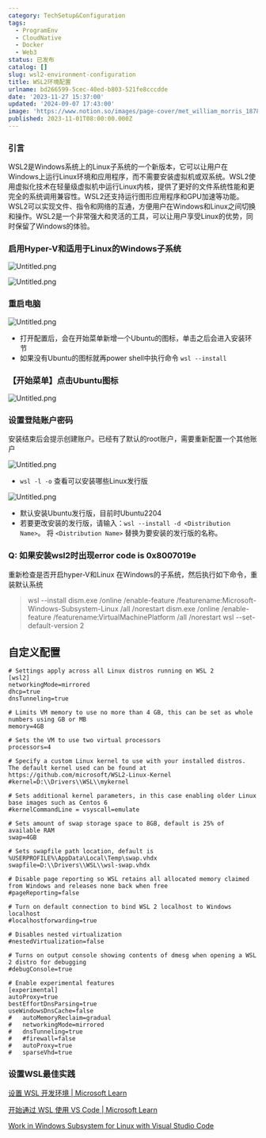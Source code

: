 ```yaml
---
category: TechSetup&Configuration
tags:
  - ProgramEnv
  - CloudNative
  - Docker
  - Web3
status: 已发布
catalog: []
slug: wsl2-environment-configuration
title: WSL2环境配置
urlname: bd266599-5cec-40ed-b803-521fe8cccdde
date: '2023-11-27 15:37:00'
updated: '2024-09-07 17:43:00'
image: 'https://www.notion.so/images/page-cover/met_william_morris_1878.jpg'
published: 2023-11-01T08:00:00.000Z
---
```


### 引言


WSL2是Windows系统上的Linux子系统的一个新版本，它可以让用户在Windows上运行Linux环境和应用程序，而不需要安装虚拟机或双系统。WSL2使用虚拟化技术在轻量级虚拟机中运行Linux内核，提供了更好的文件系统性能和更完全的系统调用兼容性。WSL2还支持运行图形应用程序和GPU加速等功能。WSL2可以实现文件、指令和网络的互通，方便用户在Windows和Linux之间切换和操作。WSL2是一个非常强大和灵活的工具，可以让用户享受Linux的优势，同时保留了Windows的体验。


### 启用Hyper-V和适用于Linux的Windows子系统


![Untitled.png](https://prod-files-secure.s3.us-west-2.amazonaws.com/5d24fe63-e567-4804-86f9-9fdc62e13082/62efe4d1-37d6-4606-a7b8-34dcd63ff38a/Untitled.png?X-Amz-Algorithm=AWS4-HMAC-SHA256&X-Amz-Content-Sha256=UNSIGNED-PAYLOAD&X-Amz-Credential=ASIAZI2LB466XM6DN5JE%2F20250403%2Fus-west-2%2Fs3%2Faws4_request&X-Amz-Date=20250403T213445Z&X-Amz-Expires=3600&X-Amz-Security-Token=IQoJb3JpZ2luX2VjEI3%2F%2F%2F%2F%2F%2F%2F%2F%2F%2FwEaCXVzLXdlc3QtMiJHMEUCIQCBavszHM5IIm2TVdiOI9TzH1%2FBoiRo46FTmTjPQPadGgIgZAjRJgne%2Bjr3IdX7IsMDoWHieaD9jqxNbvd99JEeUi4qiAQI9v%2F%2F%2F%2F%2F%2F%2F%2F%2F%2FARAAGgw2Mzc0MjMxODM4MDUiDG4qIHB9bcWfZkBa5CrcAz7OCJixqLWlMxWgY0VZr9j8cd%2Feuf5eGkjOSCofcMHRufrJn63x9HGcN4i5PR5ANCog3WCh0vOcQo%2BrEO53r31arPssMQM5YsULNUhCifFWIr7mfEkcFVaC4mvTtG7%2BqsGAGp2pZcITZ70JwODpT8wRYVFbiVhv9Q9dhHuCMJwT4XayDZAldKyYOcFXgljxThiIvahY8G7GQ%2FhLXyL8giSpYM6k3KJgmlWBir8sm6mEYOQfNGSIkw6xeRuXO%2Fa6%2FpHczn%2BoaixEQOzof5nmNIdkbaQPuCX4qWAa1ldHNySxnRTjXiJRPojFM5aTFv0q3eRL6ElnJcODL4F3rgDxEODktA9b6jIMQeAh2bCWYbyUtJj3qGOOBit%2FkVpPMwZvCivpmR1PUGUqzVrb4oGtT0QyaA1jFoNTTr3OUprO2ghb4sovSjKnG9GHedgxWLyWNJu5ARqm5rPz8aeYV0sdhmVrFgKWoCV%2FgEtpmcD77CamXgmZUUUd04W1QxyEMUA71qrO6zCeip5%2FgN6nAIWM2TiSYA9Fzw9uFtw5uewq24anacI9S6MHfg4eDtLIDxl%2BGr%2F1uQPK1MolkOIQ9wNmML5CSdDP7kRMKZ1QYxEBUGb%2FezK%2Fpxsjr93uasjuMPHxu78GOqUBh6o7%2FItoj0lBCrRUlX9p5%2Bej3p1ygE2MjcaYHYJ8NzHZh9lvESXKRmtUDhOdf2dhvrxF2isunEbGSNXB7btdMzhDbr4qY00yPSlTiWJMtyfpzLh7XQmfcKDfWiLEUgdiKZdsIqu%2FW%2BgWVkN608RQ%2BOvMD4kd3BGClK8ZN9wDQByx82Nm8atzgnhN9Z8ivgNu3zW6ViFhDcL9AwlnH%2FTyWyBE7K5m&X-Amz-Signature=8bade782f719da81efbbfc32f4a546af3b5741dfcc71655189dacb22815d7f58&X-Amz-SignedHeaders=host&x-id=GetObject)


![Untitled.png](https://prod-files-secure.s3.us-west-2.amazonaws.com/5d24fe63-e567-4804-86f9-9fdc62e13082/74866fe6-9ce5-4055-94c5-4900f6f5ff8b/Untitled.png?X-Amz-Algorithm=AWS4-HMAC-SHA256&X-Amz-Content-Sha256=UNSIGNED-PAYLOAD&X-Amz-Credential=ASIAZI2LB466XM6DN5JE%2F20250403%2Fus-west-2%2Fs3%2Faws4_request&X-Amz-Date=20250403T213445Z&X-Amz-Expires=3600&X-Amz-Security-Token=IQoJb3JpZ2luX2VjEI3%2F%2F%2F%2F%2F%2F%2F%2F%2F%2FwEaCXVzLXdlc3QtMiJHMEUCIQCBavszHM5IIm2TVdiOI9TzH1%2FBoiRo46FTmTjPQPadGgIgZAjRJgne%2Bjr3IdX7IsMDoWHieaD9jqxNbvd99JEeUi4qiAQI9v%2F%2F%2F%2F%2F%2F%2F%2F%2F%2FARAAGgw2Mzc0MjMxODM4MDUiDG4qIHB9bcWfZkBa5CrcAz7OCJixqLWlMxWgY0VZr9j8cd%2Feuf5eGkjOSCofcMHRufrJn63x9HGcN4i5PR5ANCog3WCh0vOcQo%2BrEO53r31arPssMQM5YsULNUhCifFWIr7mfEkcFVaC4mvTtG7%2BqsGAGp2pZcITZ70JwODpT8wRYVFbiVhv9Q9dhHuCMJwT4XayDZAldKyYOcFXgljxThiIvahY8G7GQ%2FhLXyL8giSpYM6k3KJgmlWBir8sm6mEYOQfNGSIkw6xeRuXO%2Fa6%2FpHczn%2BoaixEQOzof5nmNIdkbaQPuCX4qWAa1ldHNySxnRTjXiJRPojFM5aTFv0q3eRL6ElnJcODL4F3rgDxEODktA9b6jIMQeAh2bCWYbyUtJj3qGOOBit%2FkVpPMwZvCivpmR1PUGUqzVrb4oGtT0QyaA1jFoNTTr3OUprO2ghb4sovSjKnG9GHedgxWLyWNJu5ARqm5rPz8aeYV0sdhmVrFgKWoCV%2FgEtpmcD77CamXgmZUUUd04W1QxyEMUA71qrO6zCeip5%2FgN6nAIWM2TiSYA9Fzw9uFtw5uewq24anacI9S6MHfg4eDtLIDxl%2BGr%2F1uQPK1MolkOIQ9wNmML5CSdDP7kRMKZ1QYxEBUGb%2FezK%2Fpxsjr93uasjuMPHxu78GOqUBh6o7%2FItoj0lBCrRUlX9p5%2Bej3p1ygE2MjcaYHYJ8NzHZh9lvESXKRmtUDhOdf2dhvrxF2isunEbGSNXB7btdMzhDbr4qY00yPSlTiWJMtyfpzLh7XQmfcKDfWiLEUgdiKZdsIqu%2FW%2BgWVkN608RQ%2BOvMD4kd3BGClK8ZN9wDQByx82Nm8atzgnhN9Z8ivgNu3zW6ViFhDcL9AwlnH%2FTyWyBE7K5m&X-Amz-Signature=31b176a96100ba532c868934081e26bdf632f30505f5256bc58ec3ab17548e1b&X-Amz-SignedHeaders=host&x-id=GetObject)


### 重启电脑


![Untitled.png](https://prod-files-secure.s3.us-west-2.amazonaws.com/5d24fe63-e567-4804-86f9-9fdc62e13082/ed8ca255-2fda-4c1b-9b1a-f1896300e8e7/Untitled.png?X-Amz-Algorithm=AWS4-HMAC-SHA256&X-Amz-Content-Sha256=UNSIGNED-PAYLOAD&X-Amz-Credential=ASIAZI2LB466XM6DN5JE%2F20250403%2Fus-west-2%2Fs3%2Faws4_request&X-Amz-Date=20250403T213445Z&X-Amz-Expires=3600&X-Amz-Security-Token=IQoJb3JpZ2luX2VjEI3%2F%2F%2F%2F%2F%2F%2F%2F%2F%2FwEaCXVzLXdlc3QtMiJHMEUCIQCBavszHM5IIm2TVdiOI9TzH1%2FBoiRo46FTmTjPQPadGgIgZAjRJgne%2Bjr3IdX7IsMDoWHieaD9jqxNbvd99JEeUi4qiAQI9v%2F%2F%2F%2F%2F%2F%2F%2F%2F%2FARAAGgw2Mzc0MjMxODM4MDUiDG4qIHB9bcWfZkBa5CrcAz7OCJixqLWlMxWgY0VZr9j8cd%2Feuf5eGkjOSCofcMHRufrJn63x9HGcN4i5PR5ANCog3WCh0vOcQo%2BrEO53r31arPssMQM5YsULNUhCifFWIr7mfEkcFVaC4mvTtG7%2BqsGAGp2pZcITZ70JwODpT8wRYVFbiVhv9Q9dhHuCMJwT4XayDZAldKyYOcFXgljxThiIvahY8G7GQ%2FhLXyL8giSpYM6k3KJgmlWBir8sm6mEYOQfNGSIkw6xeRuXO%2Fa6%2FpHczn%2BoaixEQOzof5nmNIdkbaQPuCX4qWAa1ldHNySxnRTjXiJRPojFM5aTFv0q3eRL6ElnJcODL4F3rgDxEODktA9b6jIMQeAh2bCWYbyUtJj3qGOOBit%2FkVpPMwZvCivpmR1PUGUqzVrb4oGtT0QyaA1jFoNTTr3OUprO2ghb4sovSjKnG9GHedgxWLyWNJu5ARqm5rPz8aeYV0sdhmVrFgKWoCV%2FgEtpmcD77CamXgmZUUUd04W1QxyEMUA71qrO6zCeip5%2FgN6nAIWM2TiSYA9Fzw9uFtw5uewq24anacI9S6MHfg4eDtLIDxl%2BGr%2F1uQPK1MolkOIQ9wNmML5CSdDP7kRMKZ1QYxEBUGb%2FezK%2Fpxsjr93uasjuMPHxu78GOqUBh6o7%2FItoj0lBCrRUlX9p5%2Bej3p1ygE2MjcaYHYJ8NzHZh9lvESXKRmtUDhOdf2dhvrxF2isunEbGSNXB7btdMzhDbr4qY00yPSlTiWJMtyfpzLh7XQmfcKDfWiLEUgdiKZdsIqu%2FW%2BgWVkN608RQ%2BOvMD4kd3BGClK8ZN9wDQByx82Nm8atzgnhN9Z8ivgNu3zW6ViFhDcL9AwlnH%2FTyWyBE7K5m&X-Amz-Signature=0e37734f68cb443b31552ea97a092fba3ba9631a83589cfd44f5f3c79a026418&X-Amz-SignedHeaders=host&x-id=GetObject)

- 打开配置后，会在开始菜单新增一个Ubuntu的图标，单击之后会进入安装环节
- 如果没有Ubuntu的图标就再power shell中执行命令 `wsl --install`

### 【开始菜单】点击Ubuntu图标


![Untitled.png](https://prod-files-secure.s3.us-west-2.amazonaws.com/5d24fe63-e567-4804-86f9-9fdc62e13082/d7415a12-f453-43fe-a604-a208d85638a3/Untitled.png?X-Amz-Algorithm=AWS4-HMAC-SHA256&X-Amz-Content-Sha256=UNSIGNED-PAYLOAD&X-Amz-Credential=ASIAZI2LB466XM6DN5JE%2F20250403%2Fus-west-2%2Fs3%2Faws4_request&X-Amz-Date=20250403T213445Z&X-Amz-Expires=3600&X-Amz-Security-Token=IQoJb3JpZ2luX2VjEI3%2F%2F%2F%2F%2F%2F%2F%2F%2F%2FwEaCXVzLXdlc3QtMiJHMEUCIQCBavszHM5IIm2TVdiOI9TzH1%2FBoiRo46FTmTjPQPadGgIgZAjRJgne%2Bjr3IdX7IsMDoWHieaD9jqxNbvd99JEeUi4qiAQI9v%2F%2F%2F%2F%2F%2F%2F%2F%2F%2FARAAGgw2Mzc0MjMxODM4MDUiDG4qIHB9bcWfZkBa5CrcAz7OCJixqLWlMxWgY0VZr9j8cd%2Feuf5eGkjOSCofcMHRufrJn63x9HGcN4i5PR5ANCog3WCh0vOcQo%2BrEO53r31arPssMQM5YsULNUhCifFWIr7mfEkcFVaC4mvTtG7%2BqsGAGp2pZcITZ70JwODpT8wRYVFbiVhv9Q9dhHuCMJwT4XayDZAldKyYOcFXgljxThiIvahY8G7GQ%2FhLXyL8giSpYM6k3KJgmlWBir8sm6mEYOQfNGSIkw6xeRuXO%2Fa6%2FpHczn%2BoaixEQOzof5nmNIdkbaQPuCX4qWAa1ldHNySxnRTjXiJRPojFM5aTFv0q3eRL6ElnJcODL4F3rgDxEODktA9b6jIMQeAh2bCWYbyUtJj3qGOOBit%2FkVpPMwZvCivpmR1PUGUqzVrb4oGtT0QyaA1jFoNTTr3OUprO2ghb4sovSjKnG9GHedgxWLyWNJu5ARqm5rPz8aeYV0sdhmVrFgKWoCV%2FgEtpmcD77CamXgmZUUUd04W1QxyEMUA71qrO6zCeip5%2FgN6nAIWM2TiSYA9Fzw9uFtw5uewq24anacI9S6MHfg4eDtLIDxl%2BGr%2F1uQPK1MolkOIQ9wNmML5CSdDP7kRMKZ1QYxEBUGb%2FezK%2Fpxsjr93uasjuMPHxu78GOqUBh6o7%2FItoj0lBCrRUlX9p5%2Bej3p1ygE2MjcaYHYJ8NzHZh9lvESXKRmtUDhOdf2dhvrxF2isunEbGSNXB7btdMzhDbr4qY00yPSlTiWJMtyfpzLh7XQmfcKDfWiLEUgdiKZdsIqu%2FW%2BgWVkN608RQ%2BOvMD4kd3BGClK8ZN9wDQByx82Nm8atzgnhN9Z8ivgNu3zW6ViFhDcL9AwlnH%2FTyWyBE7K5m&X-Amz-Signature=e327f556438955cf5c9aeead5ba3fcb6e74b45ef49b722ff2b3672217a2dc70b&X-Amz-SignedHeaders=host&x-id=GetObject)


### 设置登陆账户密码


安装结束后会提示创建账户。已经有了默认的root账户，需要重新配置一个其他账户


![Untitled.png](https://prod-files-secure.s3.us-west-2.amazonaws.com/5d24fe63-e567-4804-86f9-9fdc62e13082/bb38a6ce-031e-4122-9787-de509d2240bf/Untitled.png?X-Amz-Algorithm=AWS4-HMAC-SHA256&X-Amz-Content-Sha256=UNSIGNED-PAYLOAD&X-Amz-Credential=ASIAZI2LB466XM6DN5JE%2F20250403%2Fus-west-2%2Fs3%2Faws4_request&X-Amz-Date=20250403T213445Z&X-Amz-Expires=3600&X-Amz-Security-Token=IQoJb3JpZ2luX2VjEI3%2F%2F%2F%2F%2F%2F%2F%2F%2F%2FwEaCXVzLXdlc3QtMiJHMEUCIQCBavszHM5IIm2TVdiOI9TzH1%2FBoiRo46FTmTjPQPadGgIgZAjRJgne%2Bjr3IdX7IsMDoWHieaD9jqxNbvd99JEeUi4qiAQI9v%2F%2F%2F%2F%2F%2F%2F%2F%2F%2FARAAGgw2Mzc0MjMxODM4MDUiDG4qIHB9bcWfZkBa5CrcAz7OCJixqLWlMxWgY0VZr9j8cd%2Feuf5eGkjOSCofcMHRufrJn63x9HGcN4i5PR5ANCog3WCh0vOcQo%2BrEO53r31arPssMQM5YsULNUhCifFWIr7mfEkcFVaC4mvTtG7%2BqsGAGp2pZcITZ70JwODpT8wRYVFbiVhv9Q9dhHuCMJwT4XayDZAldKyYOcFXgljxThiIvahY8G7GQ%2FhLXyL8giSpYM6k3KJgmlWBir8sm6mEYOQfNGSIkw6xeRuXO%2Fa6%2FpHczn%2BoaixEQOzof5nmNIdkbaQPuCX4qWAa1ldHNySxnRTjXiJRPojFM5aTFv0q3eRL6ElnJcODL4F3rgDxEODktA9b6jIMQeAh2bCWYbyUtJj3qGOOBit%2FkVpPMwZvCivpmR1PUGUqzVrb4oGtT0QyaA1jFoNTTr3OUprO2ghb4sovSjKnG9GHedgxWLyWNJu5ARqm5rPz8aeYV0sdhmVrFgKWoCV%2FgEtpmcD77CamXgmZUUUd04W1QxyEMUA71qrO6zCeip5%2FgN6nAIWM2TiSYA9Fzw9uFtw5uewq24anacI9S6MHfg4eDtLIDxl%2BGr%2F1uQPK1MolkOIQ9wNmML5CSdDP7kRMKZ1QYxEBUGb%2FezK%2Fpxsjr93uasjuMPHxu78GOqUBh6o7%2FItoj0lBCrRUlX9p5%2Bej3p1ygE2MjcaYHYJ8NzHZh9lvESXKRmtUDhOdf2dhvrxF2isunEbGSNXB7btdMzhDbr4qY00yPSlTiWJMtyfpzLh7XQmfcKDfWiLEUgdiKZdsIqu%2FW%2BgWVkN608RQ%2BOvMD4kd3BGClK8ZN9wDQByx82Nm8atzgnhN9Z8ivgNu3zW6ViFhDcL9AwlnH%2FTyWyBE7K5m&X-Amz-Signature=da6001a045b27cc50ef489214f7249b0fe4153f4ff3ad9ce56f7fb8a7b26778a&X-Amz-SignedHeaders=host&x-id=GetObject)

- `wsl -l -o` 查看可以安装哪些Linux发行版

![Untitled.png](https://prod-files-secure.s3.us-west-2.amazonaws.com/5d24fe63-e567-4804-86f9-9fdc62e13082/4b4e5e2f-4e13-4651-8884-559a62c38137/Untitled.png?X-Amz-Algorithm=AWS4-HMAC-SHA256&X-Amz-Content-Sha256=UNSIGNED-PAYLOAD&X-Amz-Credential=ASIAZI2LB466XM6DN5JE%2F20250403%2Fus-west-2%2Fs3%2Faws4_request&X-Amz-Date=20250403T213445Z&X-Amz-Expires=3600&X-Amz-Security-Token=IQoJb3JpZ2luX2VjEI3%2F%2F%2F%2F%2F%2F%2F%2F%2F%2FwEaCXVzLXdlc3QtMiJHMEUCIQCBavszHM5IIm2TVdiOI9TzH1%2FBoiRo46FTmTjPQPadGgIgZAjRJgne%2Bjr3IdX7IsMDoWHieaD9jqxNbvd99JEeUi4qiAQI9v%2F%2F%2F%2F%2F%2F%2F%2F%2F%2FARAAGgw2Mzc0MjMxODM4MDUiDG4qIHB9bcWfZkBa5CrcAz7OCJixqLWlMxWgY0VZr9j8cd%2Feuf5eGkjOSCofcMHRufrJn63x9HGcN4i5PR5ANCog3WCh0vOcQo%2BrEO53r31arPssMQM5YsULNUhCifFWIr7mfEkcFVaC4mvTtG7%2BqsGAGp2pZcITZ70JwODpT8wRYVFbiVhv9Q9dhHuCMJwT4XayDZAldKyYOcFXgljxThiIvahY8G7GQ%2FhLXyL8giSpYM6k3KJgmlWBir8sm6mEYOQfNGSIkw6xeRuXO%2Fa6%2FpHczn%2BoaixEQOzof5nmNIdkbaQPuCX4qWAa1ldHNySxnRTjXiJRPojFM5aTFv0q3eRL6ElnJcODL4F3rgDxEODktA9b6jIMQeAh2bCWYbyUtJj3qGOOBit%2FkVpPMwZvCivpmR1PUGUqzVrb4oGtT0QyaA1jFoNTTr3OUprO2ghb4sovSjKnG9GHedgxWLyWNJu5ARqm5rPz8aeYV0sdhmVrFgKWoCV%2FgEtpmcD77CamXgmZUUUd04W1QxyEMUA71qrO6zCeip5%2FgN6nAIWM2TiSYA9Fzw9uFtw5uewq24anacI9S6MHfg4eDtLIDxl%2BGr%2F1uQPK1MolkOIQ9wNmML5CSdDP7kRMKZ1QYxEBUGb%2FezK%2Fpxsjr93uasjuMPHxu78GOqUBh6o7%2FItoj0lBCrRUlX9p5%2Bej3p1ygE2MjcaYHYJ8NzHZh9lvESXKRmtUDhOdf2dhvrxF2isunEbGSNXB7btdMzhDbr4qY00yPSlTiWJMtyfpzLh7XQmfcKDfWiLEUgdiKZdsIqu%2FW%2BgWVkN608RQ%2BOvMD4kd3BGClK8ZN9wDQByx82Nm8atzgnhN9Z8ivgNu3zW6ViFhDcL9AwlnH%2FTyWyBE7K5m&X-Amz-Signature=b39f620376f353cbec65269b3bbae0bc3565bc06615f27dec97203ff06cb4615&X-Amz-SignedHeaders=host&x-id=GetObject)

- 默认安装Ubuntu发行版，目前时Ubuntu2204
- 若要更改安装的发行版，请输入：`wsl --install -d <Distribution Name>`。 将 `<Distribution Name>` 替换为要安装的发行版的名称。

### Q: 如果安装wsl2时出现error code is 0x8007019e


重新检查是否开启hyper-V和Linux 在Windows的子系统，然后执行如下命令，重装默认系统

> wsl --install
> dism.exe /online /enable-feature /featurename:Microsoft-Windows-Subsystem-Linux /all /norestart
> dism.exe /online /enable-feature /featurename:VirtualMachinePlatform /all /norestart
> wsl --set-default-version 2

## 自定义配置


```shell
# Settings apply across all Linux distros running on WSL 2
[wsl2]
networkingMode=mirrored
dhcp=true
dnsTunneling=true

# Limits VM memory to use no more than 4 GB, this can be set as whole numbers using GB or MB
memory=4GB 

# Sets the VM to use two virtual processors
processors=4

# Specify a custom Linux kernel to use with your installed distros. The default kernel used can be found at https://github.com/microsoft/WSL2-Linux-Kernel
#kernel=D:\\Drivers\\WSL\\mykernel

# Sets additional kernel parameters, in this case enabling older Linux base images such as Centos 6
#kernelCommandLine = vsyscall=emulate

# Sets amount of swap storage space to 8GB, default is 25% of available RAM
swap=4GB

# Sets swapfile path location, default is %USERPROFILE%\AppData\Local\Temp\swap.vhdx
swapfile=D:\\Drivers\\WSL\\wsl-swap.vhdx

# Disable page reporting so WSL retains all allocated memory claimed from Windows and releases none back when free
#pageReporting=false

# Turn on default connection to bind WSL 2 localhost to Windows localhost
#localhostforwarding=true

# Disables nested virtualization
#nestedVirtualization=false

# Turns on output console showing contents of dmesg when opening a WSL 2 distro for debugging
#debugConsole=true

# Enable experimental features
[experimental]
autoProxy=true
bestEffortDnsParsing=true
useWindowsDnsCache=false
#   autoMemoryReclaim=gradual
#   networkingMode=mirrored
#   dnsTunneling=true
#   #firewall=false
#   autoProxy=true
#   sparseVhd=true
```


### 设置WSL最佳实践


[设置 WSL 开发环境 | Microsoft Learn](https://learn.microsoft.com/zh-cn/windows/wsl/setup/environment#set-up-your-linux-username-and-password)


[开始通过 WSL 使用 VS Code | Microsoft Learn](https://learn.microsoft.com/zh-cn/windows/wsl/tutorials/wsl-vscode)


[Work in Windows Subsystem for Linux with Visual Studio Code](https://code.visualstudio.com/docs/remote/wsl-tutorial)

